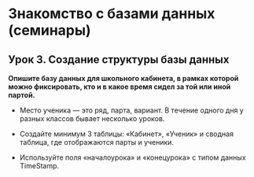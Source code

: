 # Знакомство с базами данных (семинары)

## Урок 3. Создание структуры базы данных

**Опишите базу данных для школьного кабинета, в рамках которой можно фиксировать, кто и в какое время сидел за той или иной партой.**


- Место ученика — это ряд, парта, вариант.
В течение одного дня у разных классов бывает несколько уроков.

- Создайте минимум 3 таблицы: «Кабинет», «Ученик» и сводная таблица, где отображаются парты и ученики.

- Используйте поля «началоурока» и «конецурока» с типом данных TimeStamp.

